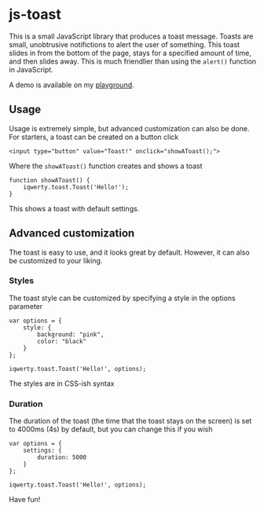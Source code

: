 # js-toast

This is a small JavaScript library that produces a toast message. Toasts are small, unobtrusive notifictions to alert the user of something. This toast slides in from the bottom of the page, stays for a specified amount of time, and then slides away. This is much friendlier than using the `alert()` function in JavaScript.

A demo is available on my [playground](http://www.michaelcheng.us/playground/lib-js/toast/).

## Usage
Usage is extremely simple, but advanced customization can also be done. For starters, a toast can be created on a button click

	<input type="button" value="Toast!" onclick="showAToast();">

Where the `showAToast()` function creates and shows a toast

	function showAToast() {
		iqwerty.toast.Toast('Hello!');
	}

This shows a toast with default settings.

## Advanced customization

The toast is easy to use, and it looks great by default. However, it can also be customized to your liking.

### Styles
The toast style can be customized by specifying a style in the options parameter

	var options = {
		style: {
			background: "pink",
			color: "black"
		}
	};

	iqwerty.toast.Toast('Hello!', options);

The styles are in CSS-ish syntax

### Duration
The duration of the toast (the time that the toast stays on the screen) is set to 4000ms (4s) by default, but you can change this if you wish

	var options = {
		settings: {
			duration: 5000
		}
	};

	iqwerty.toast.Toast('Hello!', options);

Have fun!
